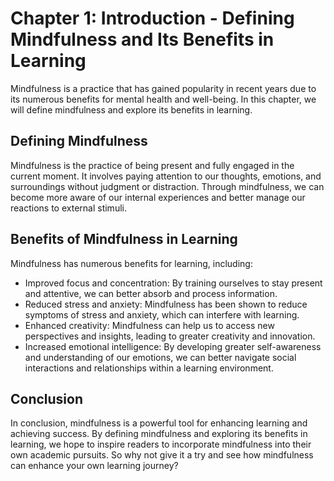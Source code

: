 Chapter 1: Introduction - Defining Mindfulness and Its Benefits in Learning
===========================================================================

Mindfulness is a practice that has gained popularity in recent years due to its numerous benefits for mental health and well-being. In this chapter, we will define mindfulness and explore its benefits in learning.

Defining Mindfulness
--------------------

Mindfulness is the practice of being present and fully engaged in the current moment. It involves paying attention to our thoughts, emotions, and surroundings without judgment or distraction. Through mindfulness, we can become more aware of our internal experiences and better manage our reactions to external stimuli.

Benefits of Mindfulness in Learning
-----------------------------------

Mindfulness has numerous benefits for learning, including:

* Improved focus and concentration: By training ourselves to stay present and attentive, we can better absorb and process information.
* Reduced stress and anxiety: Mindfulness has been shown to reduce symptoms of stress and anxiety, which can interfere with learning.
* Enhanced creativity: Mindfulness can help us to access new perspectives and insights, leading to greater creativity and innovation.
* Increased emotional intelligence: By developing greater self-awareness and understanding of our emotions, we can better navigate social interactions and relationships within a learning environment.

Conclusion
----------

In conclusion, mindfulness is a powerful tool for enhancing learning and achieving success. By defining mindfulness and exploring its benefits in learning, we hope to inspire readers to incorporate mindfulness into their own academic pursuits. So why not give it a try and see how mindfulness can enhance your own learning journey?
